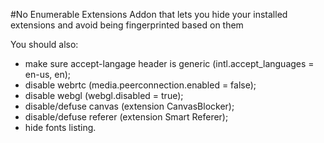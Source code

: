 #No Enumerable Extensions
Addon that lets you hide your installed extensions and avoid being fingerprinted based on them

You should also:
* make sure accept-langage header is generic (intl.accept_languages = en-us, en);
* disable webrtc (media.peerconnection.enabled = false);
* disable webgl (webgl.disabled = true);
* disable/defuse canvas (extension CanvasBlocker);
* disable/defuse referer (extension Smart Referer);
* hide fonts listing.
